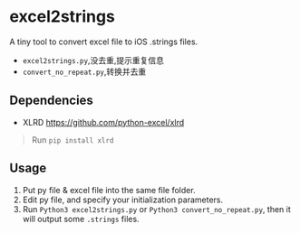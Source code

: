 # excel2strings

A tiny tool to convert excel file to iOS .strings files.
  - `excel2strings.py`,没去重,提示重复信息
  - `convert_no_repeat.py`,转换并去重

## Dependencies

- XLRD  <https://github.com/python-excel/xlrd>
> Run `pip install xlrd`

## Usage

1. Put py file & excel file into the same file folder.
2. Edit py file, and specify your initialization parameters.
3. Run `Python3 excel2strings.py` or `Python3 convert_no_repeat.py`, then it will output some `.strings` files.
